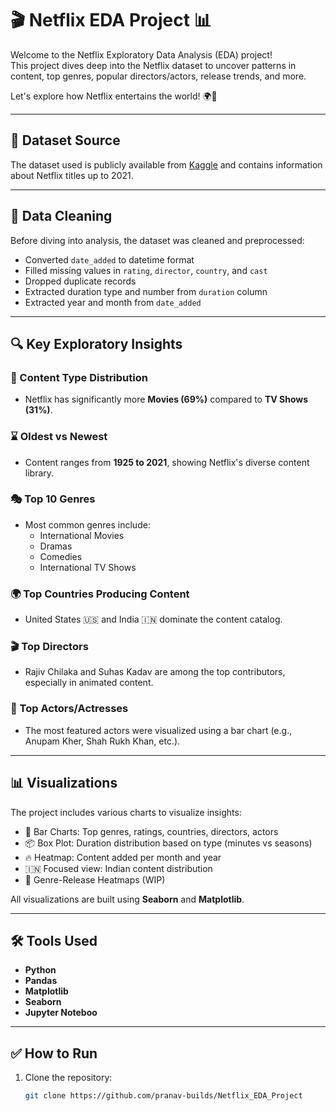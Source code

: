 # 🎬 Netflix EDA Project 📊

Welcome to the Netflix Exploratory Data Analysis (EDA) project!  
This project dives deep into the Netflix dataset to uncover patterns in content, top genres, popular directors/actors, release trends, and more.  

Let's explore how Netflix entertains the world! 🌍🍿

---

## 📁 Dataset Source

The dataset used is publicly available from [Kaggle](https://www.kaggle.com/datasets/shivamb/netflix-shows) and contains information about Netflix titles up to 2021.

---

## 🧹 Data Cleaning

Before diving into analysis, the dataset was cleaned and preprocessed:

- Converted `date_added` to datetime format
- Filled missing values in `rating`, `director`, `country`, and `cast`
- Dropped duplicate records
- Extracted duration type and number from `duration` column
- Extracted year and month from `date_added`

---

## 🔍 Key Exploratory Insights

### 🎥 Content Type Distribution
- Netflix has significantly more **Movies (69%)** compared to **TV Shows (31%)**.

### ⌛ Oldest vs Newest
- Content ranges from **1925 to 2021**, showing Netflix's diverse content library.

### 🎭 Top 10 Genres
- Most common genres include:
  - International Movies
  - Dramas
  - Comedies
  - International TV Shows

### 🌍 Top Countries Producing Content
- United States 🇺🇸 and India 🇮🇳 dominate the content catalog.

### 🎬 Top Directors
- Rajiv Chilaka and Suhas Kadav are among the top contributors, especially in animated content.

### 🌟 Top Actors/Actresses
- The most featured actors were visualized using a bar chart (e.g., Anupam Kher, Shah Rukh Khan, etc.).

---

## 📊 Visualizations

The project includes various charts to visualize insights:

- 📌 Bar Charts: Top genres, ratings, countries, directors, actors
- 📦 Box Plot: Duration distribution based on type (minutes vs seasons)
- 🔥 Heatmap: Content added per month and year
- 🇮🇳 Focused view: Indian content distribution
- 🧯 Genre-Release Heatmaps (WIP)

All visualizations are built using **Seaborn** and **Matplotlib**.

---

## 🛠️ Tools Used

- **Python**
- **Pandas**
- **Matplotlib**
- **Seaborn**
- **Jupyter Noteboo**

---

## ✅ How to Run

1. Clone the repository:
   ```bash
   git clone https://github.com/pranav-builds/Netflix_EDA_Project
